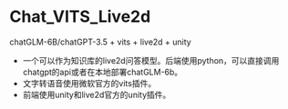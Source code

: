 # Chat_VITS_Live2d

chatGLM-6B/chatGPT-3.5 + vits + live2d + unity

- 一个可以作为知识库的live2d问答模型。后端使用python，可以直接调用chatgpt的api或者在本地部署chatGLM-6b。
- 文字转语音使用微软官方的vits插件。
- 前端使用unity和live2d官方的unity插件。
